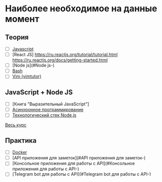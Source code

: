 # Наиболее необходимое на данные момент

## Теория
  - [ ] [Javascript](#Javascript-)
  - [ ] [React JS] https://ru.reactjs.org/tutorial/tutorial.html https://ru.reactjs.org/docs/getting-started.html
  - [ ] [Node js](#Node js-)
  - [ ] [Bash](#Bash-)
  - [ ] [Vim (vimtutor)](#vim-)

## JavaScript + Node JS
  - [ ] [Книга "Выразительный JavaScript"]
  - [ ] [Асинхронное программирование](https://github.com/HowProgrammingWorks/Index/blob/master/Courses/Asynchronous.md)
  - [ ] [Технологический стек Node.js](https://github.com/HowProgrammingWorks/Index/blob/master/Courses/NodeJS.md)

  [Весь курс](https://github.com/HowProgrammingWorks/Index) 
  
## Практика
  - [ ] [Docker](#Docker-)
  - [ ] [API приложения для заметок](#API приложения для заметок-)
  - [ ] [Консольное приложения для работы с API](#Консольное приложения для работы с API-)
  - [ ] [Telegram bot для работы с API](#Telegram bot для работы с API-)
